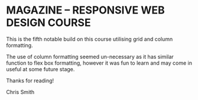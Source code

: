 # MAGAZINE – RESPONSIVE WEB DESIGN COURSE

This is the fifth notable build on this course utilising grid and column formatting.

The  use of column formatting seemed un-necessary as it has similar function to flex box formatting, however it was fun to learn and may come in useful at some future stage.

Thanks for reading!

Chris Smith

